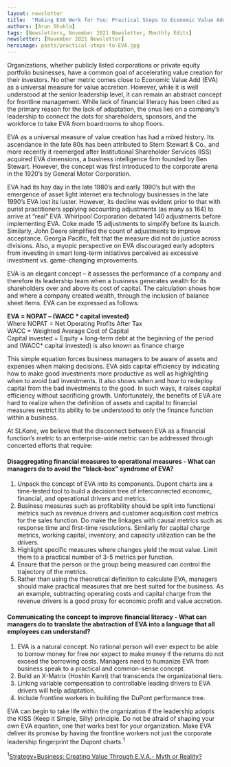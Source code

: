 ```yaml
---
layout: newsletter
title:  "Making EVA Work for You: Practical Steps to Economic Value Add"
authors: [Arun Shukla]
tags: [Newsletters, November 2021 Newsletter, Monthly Edits]
newsletter: [November 2021 Newsletter]
heroimage: posts/practical-steps-to-EVA.jpg
---
```


Organizations, whether publicly listed corporations or private equity portfolio businesses, have a common goal of accelerating value creation for their investors. No other metric comes close to Economic Value Add (EVA) as a universal measure for value accretion. However, while it is well understood at the senior leadership level, it can remain an abstract concept for frontline management. While lack of financial literacy has been cited as the primary reason for the lack of adaptation, the onus lies on a company’s leadership to connect the dots for shareholders, sponsors, and the workforce to take EVA from boardrooms to shop floors.

EVA as a universal measure of value creation has had a mixed history. Its ascendance in the late 80s has been attributed to Stern Stewart & Co., and more recently it reemerged after Institutional Shareholder Services (ISS) acquired EVA dimensions, a business intelligence firm founded by Ben Stewart. However, the concept was first introduced to the corporate arena in the 1920’s by General Motor Corporation. 

EVA had its hay day in the late 1980’s and early 1990’s but with the emergence of asset light internet era technology businesses in the late 1990’s EVA lost its luster. However, its decline was evident prior to that with purist practitioners applying accounting adjustments (as many as 164) to arrive at “real” EVA. Whirlpool Corporation debated 140 adjustments before implementing EVA. Coke made 15 adjustments to simplify before its launch. Similarly, John Deere simplified the count of adjustments to improve acceptance. Georgia Pacific, felt that the measure did not do justice across divisions. Also, a myopic perspective on EVA discouraged early adopters from investing in smart long-term initiatives perceived as excessive investment vs. game-changing improvements. 

EVA is an elegant concept – it assesses the performance of a company and therefore its leadership team when a business generates wealth for its shareholders over and above its cost of capital. The calculation shows how and where a company created wealth, through the inclusion of balance sheet items. EVA can be expressed as follows:

<b>EVA = NOPAT – (WACC * capital invested)</b>          
Where NOPAT = Net Operating Profits After Tax<br>
WACC = Weighted Average Cost of Capital<br>
Capital invested = Equity + long-term debt at the beginning of the period<br>
and (WACC* capital invested) is also known as finance charge

This simple equation forces business managers to be aware of assets and expenses when making decisions. EVA aids capital efficiency by indicating how to make good investments more productive as well as highlighting when to avoid bad investments. It also shows when and how to redeploy capital from the bad investments to the good. In such ways, it raises capital efficiency without sacrificing growth. Unfortunately, the benefits of EVA are hard to realize when the definition of assets and capital to financial measures restrict its ability to be understood to only the finance function within a business. 

At SLKone, we believe that the disconnect between EVA as a financial function’s metric to an enterprise-wide metric can be addressed through concerted efforts that require:

#### Disaggregating financial measures to operational measures - What can managers do to avoid the “black-box” syndrome of EVA?

1. Unpack the concept of EVA into its components. Dupont charts are a time-tested tool to build a decision tree of interconnected economic, financial, and operational drivers and metrics. <br>
2. Business measures such as profitability should be split into functional metrics such as revenue drivers and customer acquisition cost metrics for the sales function. Do make the linkages with causal metrics such as response time and first-time resolutions. Similarly for capital charge metrics, working capital, inventory, and capacity utilization can be the drivers.<br>
3. Highlight specific measures where changes yield the most value. Limit them to a practical number of 3-5 metrics per function.<br>
4. Ensure that the person or the group being measured can control the trajectory of the metrics.<br>
5. Rather than using the theoretical definition to calculate EVA, managers should make practical measures that are best suited for the business. As an example, subtracting operating costs and capital charge from the revenue drivers is a good proxy for economic profit and value accretion.

#### Communicating the concept to improve financial literacy - What can managers do to translate the abstraction of EVA into a language that all employees can understand?

1. EVA is a natural concept. No rational person will ever expect to be able to borrow money for free nor expect to make money if the returns do not exceed the borrowing costs. Managers need to humanize EVA from business speak to a practical and common-sense concept.<br>
2. Build an X-Matrix (Hoshin Kanri) that transcends the organizational tiers.<br>
3. Linking variable compensation to controllable leading drivers to EVA drivers will help adaptation. <br>
4. Include frontline workers in building the DuPont performance tree.<br>

EVA can begin to take life within the organization if the leadership adopts the KISS (Keep it Simple, Silly) principle. Do not be afraid of shaping your own EVA equation, one that works best for your organization. Make EVA deliver its promise by having the frontline workers not just the corporate leadership fingerprint the Dupont charts.<sup>1</sup>

<sup>1</sup><a href="https://www.strategy-business.com/article/12756" target="_blank">Strategy+Business: Creating Value Through E.V.A.- Myth or Reality?</a>
